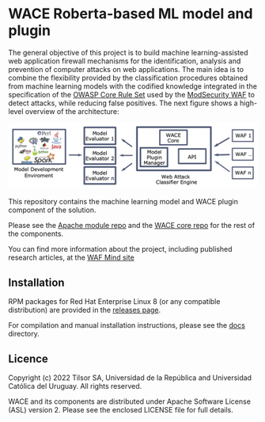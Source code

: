 # WACE Roberta-based ML model and plugin

The general objective of this project is to build machine
learning-assisted web application firewall mechanisms for the
identification, analysis and prevention of computer attacks on web
applications. The main idea is to combine the flexibility provided by
the classification procedures obtained from machine learning models
with the codified knowledge integrated in the specification of the
[OWASP Core Rule Set](https://coreruleset.org/) used by the [ModSecurity WAF](https://www.modsecurity.org/) to detect attacks, while
reducing false positives. The next figure shows a high-level
overview of the architecture:

![WACE architecture overview](https://github.com/tilsor/ModSecIntl_wace_core/blob/main/docs/images/architecture.jpg?raw=true "WACE architecture overview")

This repository contains the machine learning model and WACE plugin
component of the solution.

Please see the [Apache module
repo](https://github.com/tilsor/ModSecIntl_mod_wace) and the [WACE core
repo](https://github.com/tilsor/ModSecIntl_wace_core) for the rest
of the components.

You can find more information about the project, including published
research articles, at the [WAF Mind
site](https://www.fing.edu.uy/inco/proyectos/wafmind)

## Installation
RPM packages for Red Hat Enterprise Linux 8 (or any compatible
distribution) are provided in the [releases
page](https://github.com/tilsor/ModSecIntl_wace_core/releases).

For compilation and manual installation instructions, please see the
[docs](https://github.com/tilsor/ModSecIntl_wace_core/tree/main/docs) directory.

## Licence
Copyright (c) 2022 Tilsor SA, Universidad de la República and
Universidad Católica del Uruguay. All rights reserved.

WACE and its components are distributed under Apache Software License
(ASL) version 2. Please see the enclosed LICENSE file for full
details.

